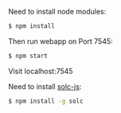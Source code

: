 Need to install node modules:

```bash
$ npm install
```


Then run webapp on Port 7545:

```bash
$ npm start
```

Visit localhost:7545


Need to install [solc-js](https://github.com/ethereum/solc-js):

```bash
$ npm install -g solc
```


